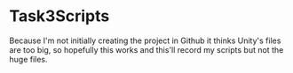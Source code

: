 # Task3Scripts
 Because I'm not initially creating the project in Github it thinks Unity's files are too big, so hopefully this works and this'll record my scripts but not the huge files.
